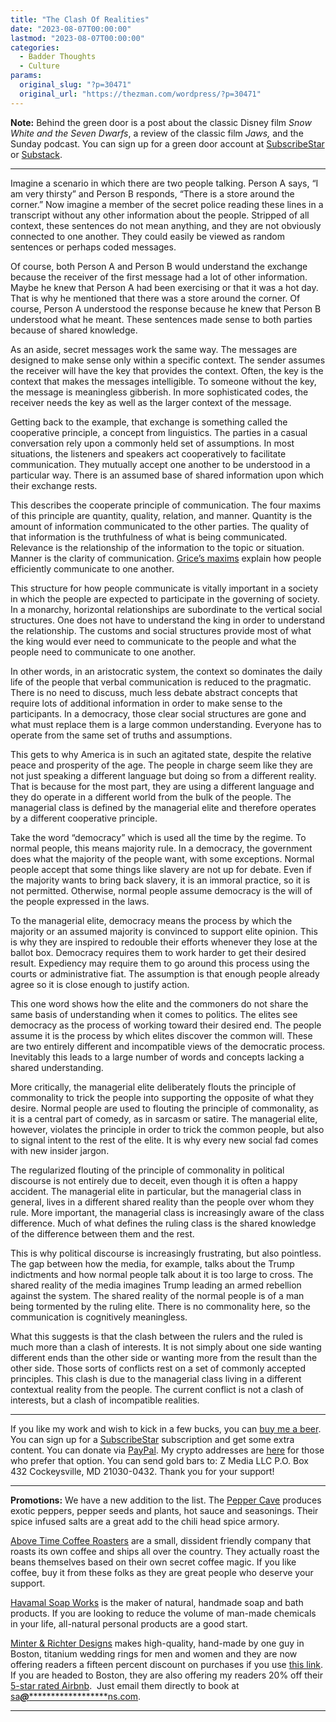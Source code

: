 ```yaml
---
title: "The Clash Of Realities"
date: "2023-08-07T00:00:00"
lastmod: "2023-08-07T00:00:00"
categories:
  - Badder Thoughts
  - Culture
params:
  original_slug: "?p=30471"
  original_url: "https://thezman.com/wordpress/?p=30471"
---
```


**Note:** Behind the green door is a post about the classic Disney film
*Snow White and the Seven Dwarfs*, a review of the classic film
*Jaws,* and the Sunday podcast. You can sign up for a green door account
at <a href="https://www.subscribestar.com/the-z-blog" rel="noopener"
target="_blank">SubscribeStar</a> or
<a href="https://thedissident.substack.com/" rel="noopener"
target="_blank">Substack</a>.

------------------------------------------------------------------------

Imagine a scenario in which there are two people talking. Person A says,
“I am very thirsty” and Person B responds, “There is a store around the
corner.” Now imagine a member of the secret police reading these lines
in a transcript without any other information about the people. Stripped
of all context, these sentences do not mean anything, and they are not
obviously connected to one another. They could easily be viewed as
random sentences or perhaps coded messages.

Of course, both Person A and Person B would understand the exchange
because the receiver of the first message had a lot of other
information. Maybe he knew that Person A had been exercising or that it
was a hot day. That is why he mentioned that there was a store around
the corner. Of course, Person A understood the response because he knew
that Person B understood what he meant. These sentences made sense to
both parties because of shared knowledge.

As an aside, secret messages work the same way. The messages are
designed to make sense only within a specific context. The sender
assumes the receiver will have the key that provides the context. Often,
the key is the context that makes the messages intelligible. To someone
without the key, the message is meaningless gibberish. In more
sophisticated codes, the receiver needs the key as well as the larger
context of the message.

Getting back to the example, that exchange is something called the
cooperative principle, a concept from linguistics. The parties in a
casual conversation rely upon a commonly held set of assumptions. In
most situations, the listeners and speakers act cooperatively to
facilitate communication. They mutually accept one another to be
understood in a particular way. There is an assumed base of shared
information upon which their exchange rests.

This describes the cooperate principle of communication. The four maxims
of this principle are quantity, quality, relation, and manner. Quantity
is the amount of information communicated to the other parties. The
quality of that information is the truthfulness of what is being
communicated. Relevance is the relationship of the information to the
topic or situation. Manner is the clarity of communication.
<a href="https://en.wikipedia.org/wiki/Paul_Grice" rel="noopener"
target="_blank">Grice’s maxims</a> explain how people efficiently
communicate to one another.

This structure for how people communicate is vitally important in a
society in which the people are expected to participate in the governing
of society. In a monarchy, horizontal relationships are subordinate to
the vertical social structures. One does not have to understand the king
in order to understand the relationship. The customs and social
structures provide most of what the king would ever need to communicate
to the people and what the people need to communicate to one another.

In other words, in an aristocratic system, the context so dominates the
daily life of the people that verbal communication is reduced to the
pragmatic. There is no need to discuss, much less debate abstract
concepts that require lots of additional information in order to make
sense to the participants. In a democracy, those clear social structures
are gone and what must replace them is a large common understanding.
Everyone has to operate from the same set of truths and assumptions.

This gets to why America is in such an agitated state, despite the
relative peace and prosperity of the age. The people in charge seem like
they are not just speaking a different language but doing so from a
different reality. That is because for the most part, they are using a
different language and they do operate in a different world from the
bulk of the people. The managerial class is defined by the managerial
elite and therefore operates by a different cooperative principle.

Take the word “democracy” which is used all the time by the regime. To
normal people, this means majority rule. In a democracy, the government
does what the majority of the people want, with some exceptions. Normal
people accept that some things like slavery are not up for debate. Even
if the majority wants to bring back slavery, it is an immoral practice,
so it is not permitted. Otherwise, normal people assume democracy is the
will of the people expressed in the laws.

To the managerial elite, democracy means the process by which the
majority or an assumed majority is convinced to support elite opinion.
This is why they are inspired to redouble their efforts whenever they
lose at the ballot box. Democracy requires them to work harder to get
their desired result. Expediency may require them to go around this
process using the courts or administrative fiat. The assumption is that
enough people already agree so it is close enough to justify action.

This one word shows how the elite and the commoners do not share the
same basis of understanding when it comes to politics. The elites see
democracy as the process of working toward their desired end. The people
assume it is the process by which elites discover the common will. These
are two entirely different and incompatible views of the democratic
process. Inevitably this leads to a large number of words and concepts
lacking a shared understanding.

More critically, the managerial elite deliberately flouts the principle
of commonality to trick the people into supporting the opposite of what
they desire. Normal people are used to flouting the principle of
commonality, as it is a central part of comedy, as in sarcasm or satire.
The managerial elite, however, violates the principle in order to trick
the common people, but also to signal intent to the rest of the elite.
It is why every new social fad comes with new insider jargon.

The regularized flouting of the principle of commonality in political
discourse is not entirely due to deceit, even though it is often a happy
accident. The managerial elite in particular, but the managerial class
in general, lives in a different shared reality than the people over
whom they rule. More important, the managerial class is increasingly
aware of the class difference. Much of what defines the ruling class is
the shared knowledge of the difference between them and the rest.

This is why political discourse is increasingly frustrating, but also
pointless. The gap between how the media, for example, talks about the
Trump indictments and how normal people talk about it is too large to
cross. The shared reality of the media imagines Trump leading an armed
rebellion against the system. The shared reality of the normal people is
of a man being tormented by the ruling elite. There is no commonality
here, so the communication is cognitively meaningless.

What this suggests is that the clash between the rulers and the ruled is
much more than a clash of interests. It is not simply about one side
wanting different ends than the other side or wanting more from the
result than the other side. Those sorts of conflicts rest on a set of
commonly accepted principles. This clash is due to the managerial class
living in a different contextual reality from the people. The current
conflict is not a clash of interests, but a clash of incompatible
realities.

------------------------------------------------------------------------

If you like my work and wish to kick in a few bucks, you can
<a href="https://www.buymeacoffee.com/mujolulu" rel="noopener"
target="_blank">buy me a beer</a>. You can sign up for a
<a href="https://www.subscribestar.com/the-z-blog" rel="noopener"
target="_blank">SubscribeStar</a> subscription and get some extra
content. You can donate via <a
href="https://www.paypal.com/donate/?cmd=_s-xclick&amp;hosted_button_id=UDAS2Q8JYA6CN&amp;source=url"
rel="noopener" target="_blank">PayPal</a>. My crypto addresses are
<a href="https://thezman.com/wordpress/?page_id=22713" rel="noopener"
target="_blank">here</a> for those who prefer that option. You can send
gold bars to: Z Media LLC P.O. Box 432 Cockeysville, MD 21030-0432.
Thank you for your support!

------------------------------------------------------------------------

**Promotions:** We have a new addition to the list. The
<a href="https://peppercave.com/shop/ols/products" rel="noopener"
target="_blank">Pepper Cave</a> produces exotic peppers, pepper seeds
and plants, hot sauce and seasonings. Their spice infused salts are a
great add to the chili head spice armory.

<a href="https://abovetimecoffee.com/" rel="noopener"
target="_blank">Above Time Coffee Roasters</a> are a small, dissident
friendly company that roasts its own coffee and ships all over the
country. They actually roast the beans themselves based on their own
secret coffee magic. If you like coffee, buy it from these folks as they
are great people who deserve your support.

<a href="https://havamalsoapworks.com/" rel="noopener"
target="_blank">Havamal Soap Works</a> is the maker of natural, handmade
soap and bath products. If you are looking to reduce the volume of
man-made chemicals in your life, all-natural personal products are a
good start.

<a href="https://www.minterandrichterdesigns.com/"
rel="noreferrer nofollow noopener" target="_blank">Minter &amp; Richter
Designs</a> makes high-quality, hand-made by one guy in Boston, titanium
wedding rings for men and women and they are now offering readers a
fifteen percent discount on purchases if you use
<a href="https://www.minterandrichterdesigns.com/discount/ZMAN"
rel="noreferrer nofollow noopener" target="_blank">this link</a>.
<span class="highlight"><span class="colour"><span class="font"><span class="size">If
you are headed to Boston, they are also offering my readers 20% off
their <a
href="https://www.airbnb.com/users/7988017/listings?user_id=7988017&amp;s=3"
rel="noopener noreferrer" target="_blank">5-star rated Airbnb</a>.  Just
email them directly to book at
<a href="mailto:sa***@*********************ns.com"
data-original-string="k8z3TDW/bk85X/+2W9KU1Q==cb7DJ9X6C9Y3um9fbOC415TqjMsxJwE2B+m5dJJSKg+U8FuLn+vL/HmsFCoWmq4Q9uI"><span
class="apbct-email-encoder"
data-original-string="mg9UmVSYlrpf7yqa7WEavQ==cb7FXUwjh1Q/sZMtyzJJrYOKm3RFIXaHgtexaPeKi8fxF6RRABN8BKh8C0lLuK767DN"
title="This contact has been encoded by Anti-Spam by CleanTalk. Click to decode. To finish the decoding make sure that JavaScript is enabled in your browser.">sa<span
class="apbct-blur">***</span>@<span
class="apbct-blur">*********************</span>ns.com</span></a>.</span></span></span></span>

------------------------------------------------------------------------

